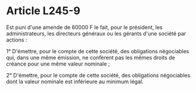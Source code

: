 # Article L245-9

Est puni d'une amende de 60000 F le fait, pour le président, les administrateurs, les directeurs généraux ou les gérants d'une société par actions :

1° D'émettre, pour le compte de cette société, des obligations négociables qui, dans une même émission, ne confèrent pas les mêmes droits de créance pour une même valeur nominale ;

2° D'émettre, pour le compte de cette société, des obligations négociables dont la valeur nominale est inférieure au minimum légal.
